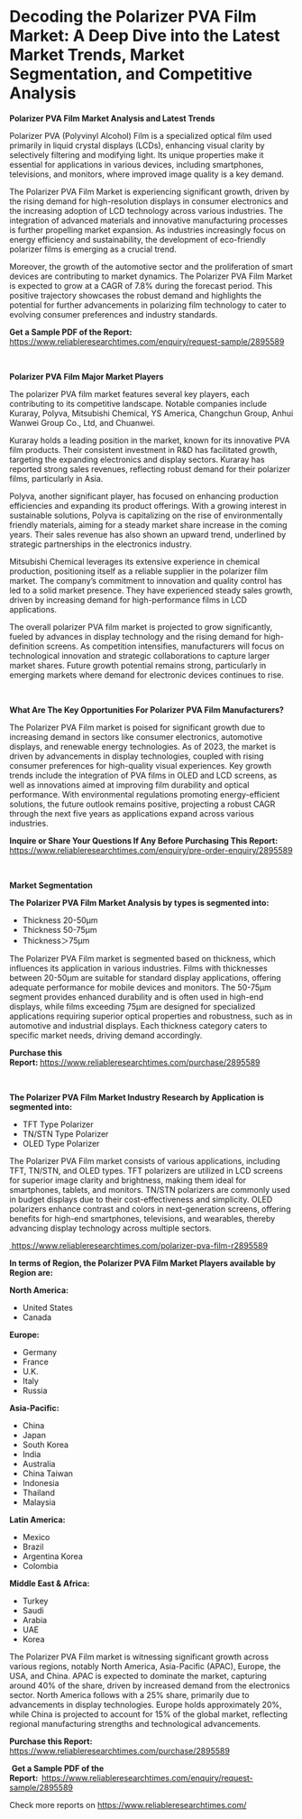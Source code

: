 <p><h1>Decoding the Polarizer PVA Film Market: A Deep Dive into the Latest Market Trends, Market Segmentation, and Competitive Analysis</h1></p><p><strong>Polarizer PVA Film Market Analysis and Latest Trends</strong></p>
<p><p>Polarizer PVA (Polyvinyl Alcohol) Film is a specialized optical film used primarily in liquid crystal displays (LCDs), enhancing visual clarity by selectively filtering and modifying light. Its unique properties make it essential for applications in various devices, including smartphones, televisions, and monitors, where improved image quality is a key demand.</p><p>The Polarizer PVA Film Market is experiencing significant growth, driven by the rising demand for high-resolution displays in consumer electronics and the increasing adoption of LCD technology across various industries. The integration of advanced materials and innovative manufacturing processes is further propelling market expansion. As industries increasingly focus on energy efficiency and sustainability, the development of eco-friendly polarizer films is emerging as a crucial trend.</p><p>Moreover, the growth of the automotive sector and the proliferation of smart devices are contributing to market dynamics. The Polarizer PVA Film Market is expected to grow at a CAGR of 7.8% during the forecast period. This positive trajectory showcases the robust demand and highlights the potential for further advancements in polarizing film technology to cater to evolving consumer preferences and industry standards.</p></p>
<p><strong>Get a Sample PDF of the Report:&nbsp;</strong> <a href="https://www.reliableresearchtimes.com/enquiry/request-sample/2895589?utm_campaign=2958&utm_medium=2&utm_source=Github&utm_content=ia&utm_term=15032025&utm_id=polarizer-pva-film">https://www.reliableresearchtimes.com/enquiry/request-sample/2895589</a></p>
<p>&nbsp;</p>
<p><strong>Polarizer PVA Film Major Market Players</strong></p>
<p><p>The polarizer PVA film market features several key players, each contributing to its competitive landscape. Notable companies include Kuraray, Polyva, Mitsubishi Chemical, YS America, Changchun Group, Anhui Wanwei Group Co., Ltd, and Chuanwei.</p><p>Kuraray holds a leading position in the market, known for its innovative PVA film products. Their consistent investment in R&D has facilitated growth, targeting the expanding electronics and display sectors. Kuraray has reported strong sales revenues, reflecting robust demand for their polarizer films, particularly in Asia.</p><p>Polyva, another significant player, has focused on enhancing production efficiencies and expanding its product offerings. With a growing interest in sustainable solutions, Polyva is capitalizing on the rise of environmentally friendly materials, aiming for a steady market share increase in the coming years. Their sales revenue has also shown an upward trend, underlined by strategic partnerships in the electronics industry.</p><p>Mitsubishi Chemical leverages its extensive experience in chemical production, positioning itself as a reliable supplier in the polarizer film market. The company’s commitment to innovation and quality control has led to a solid market presence. They have experienced steady sales growth, driven by increasing demand for high-performance films in LCD applications.</p><p>The overall polarizer PVA film market is projected to grow significantly, fueled by advances in display technology and the rising demand for high-definition screens. As competition intensifies, manufacturers will focus on technological innovation and strategic collaborations to capture larger market shares. Future growth potential remains strong, particularly in emerging markets where demand for electronic devices continues to rise.</p></p>
<p>&nbsp;</p>
<p><strong>What Are The Key Opportunities For Polarizer PVA Film Manufacturers?</strong></p>
<p><p>The Polarizer PVA Film market is poised for significant growth due to increasing demand in sectors like consumer electronics, automotive displays, and renewable energy technologies. As of 2023, the market is driven by advancements in display technologies, coupled with rising consumer preferences for high-quality visual experiences. Key growth trends include the integration of PVA films in OLED and LCD screens, as well as innovations aimed at improving film durability and optical performance. With environmental regulations promoting energy-efficient solutions, the future outlook remains positive, projecting a robust CAGR through the next five years as applications expand across various industries.</p></p>
<p><strong>Inquire or Share Your Questions If Any Before Purchasing This Report:</strong> <a href="https://www.reliableresearchtimes.com/enquiry/pre-order-enquiry/2895589?utm_campaign=2958&utm_medium=2&utm_source=Github&utm_content=ia&utm_term=15032025&utm_id=polarizer-pva-film">https://www.reliableresearchtimes.com/enquiry/pre-order-enquiry/2895589</a></p>
<p>&nbsp;</p>
<p><strong>Market Segmentation</strong></p>
<p><strong>The Polarizer PVA Film Market Analysis by types is segmented into:</strong></p>
<p><ul><li>Thickness 20-50μm</li><li>Thickness 50-75μm</li><li>Thickness＞75μm</li></ul></p>
<p><p>The Polarizer PVA Film market is segmented based on thickness, which influences its application in various industries. Films with thicknesses between 20-50μm are suitable for standard display applications, offering adequate performance for mobile devices and monitors. The 50-75μm segment provides enhanced durability and is often used in high-end displays, while films exceeding 75μm are designed for specialized applications requiring superior optical properties and robustness, such as in automotive and industrial displays. Each thickness category caters to specific market needs, driving demand accordingly.</p></p>
<p><strong>Purchase this Report:&nbsp;</strong><a href="https://www.reliableresearchtimes.com/purchase/2895589?utm_campaign=2958&utm_medium=2&utm_source=Github&utm_content=ia&utm_term=15032025&utm_id=polarizer-pva-film">https://www.reliableresearchtimes.com/purchase/2895589</a></p>
<p>&nbsp;</p>
<p><strong>The Polarizer PVA Film Market Industry Research by Application is segmented into:</strong></p>
<p><ul><li>TFT Type Polarizer</li><li>TN/STN Type Polarizer</li><li>OLED Type Polarizer</li></ul></p>
<p><p>The Polarizer PVA Film market consists of various applications, including TFT, TN/STN, and OLED types. TFT polarizers are utilized in LCD screens for superior image clarity and brightness, making them ideal for smartphones, tablets, and monitors. TN/STN polarizers are commonly used in budget displays due to their cost-effectiveness and simplicity. OLED polarizers enhance contrast and colors in next-generation screens, offering benefits for high-end smartphones, televisions, and wearables, thereby advancing display technology across multiple sectors.</p></p>
<p><a href="https://www.reliableresearchtimes.com/polarizer-pva-film-r2895589?utm_campaign=2958&utm_medium=2&utm_source=Github&utm_content=ia&utm_term=15032025&utm_id=polarizer-pva-film">&nbsp;https://www.reliableresearchtimes.com/polarizer-pva-film-r2895589</a></p>
<p><strong>In terms of Region, the Polarizer PVA Film Market Players available by Region are:</strong></p>
<p>
    <p> <strong> North America: </strong>
        <ul>
            <li>United States</li>
            <li>Canada</li>
        </ul>
        </p> 
    <p> <strong> Europe: </strong>
        <ul>
            <li>Germany</li>
            <li>France</li>
            <li>U.K.</li>
            <li>Italy</li>
            <li>Russia</li>
        </ul>
        </p> 
    <p> <strong> Asia-Pacific: </strong>
        <ul>
            <li>China</li>
            <li>Japan</li>
            <li>South Korea</li>
            <li>India</li>
            <li>Australia</li>
            <li>China Taiwan</li>
            <li>Indonesia</li>
            <li>Thailand</li>
            <li>Malaysia</li>
        </ul>
        </p> 
    <p> <strong> Latin America: </strong>
        <ul>
            <li>Mexico</li>
            <li>Brazil</li>
            <li>Argentina Korea</li>
            <li>Colombia</li>
        </ul>
        </p> 
    <p> <strong> Middle East & Africa: </strong>
        <ul>
            <li>Turkey</li>
            <li>Saudi</li>
            <li>Arabia</li>
            <li>UAE</li>
            <li>Korea</li>
        </ul>
    </p>
    </p>
<p><p>The Polarizer PVA Film market is witnessing significant growth across various regions, notably North America, Asia-Pacific (APAC), Europe, the USA, and China. APAC is expected to dominate the market, capturing around 40% of the share, driven by increased demand from the electronics sector. North America follows with a 25% share, primarily due to advancements in display technologies. Europe holds approximately 20%, while China is projected to account for 15% of the global market, reflecting regional manufacturing strengths and technological advancements.</p></p>
<p><strong>Purchase this Report: </strong><a href="https://www.reliableresearchtimes.com/purchase/2895589?utm_campaign=2958&utm_medium=2&utm_source=Github&utm_content=ia&utm_term=15032025&utm_id=polarizer-pva-film">https://www.reliableresearchtimes.com/purchase/2895589</a></p>
<p>&nbsp;<strong>Get a Sample PDF of the Report:&nbsp;&nbsp;</strong><a href="https://www.reliableresearchtimes.com/enquiry/request-sample/2895589?utm_campaign=2958&utm_medium=2&utm_source=Github&utm_content=ia&utm_term=15032025&utm_id=polarizer-pva-film">https://www.reliableresearchtimes.com/enquiry/request-sample/2895589</a></p>
<p><strong></strong></p>
<p>Check more reports on <a href="https://www.reliableresearchtimes.com/?utm_campaign=2958&utm_medium=2&utm_source=Github&utm_content=ia&utm_term=15032025&utm_id=polarizer-pva-film">https://www.reliableresearchtimes.com/</a></p>